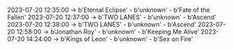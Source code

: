 2023-07-20 12:35:00 -> b'Eternal Eclipse' - b'unknown' - b'Fate of the Fallen'
2023-07-20 12:37:00 -> b'TWO LANES' - b'unknown' - b'Ascend'
2023-07-20 12:38:00 -> b'TWO LANES' - b'unknown' - b'Ascend'
2023-07-20 12:58:00 -> b'Jonathan Roy' - b'unknown' - b'Keeping Me Alive'
2023-07-20 14:24:00 -> b'Kings of Leon' - b'unknown' - b'Sex on Fire'
